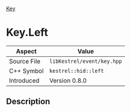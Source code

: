 [Key](index)
# Key.Left
| Aspect | Value |
| --- | --- |
| Source File | `libKestrel/event/key.hpp` |
| C++ Symbol | `kestrel::hid::left` |
| Introduced | Version 0.8.0 |
## Description

